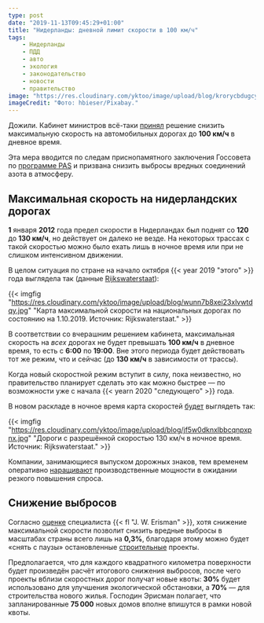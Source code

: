 ```yaml
---
type: post
date: "2019-11-13T09:45:29+01:00"
title: "Нидерланды: дневной лимит скорости в 100 км/ч"
tags:
    - Нидерланды
    - ПДД
    - авто
    - экология
    - законодательство
    - новости
    - правительство
image: "https://res.cloudinary.com/yktoo/image/upload/blog/krorycbdugcycmmtmkdo.jpg"
imageCredit: "Фото: hbieser/Pixabay."
---
```


Дожили. Кабинет министров всё-таки [принял](https://nos.nl/artikel/2310250-rutte-verlaging-maximumsnelheid-rotmaatregel-maar-er-speelt-een-groter-belang.html) решение снизить максимальную скорость на автомобильных дорогах до **100 км/ч** в дневное время.

Эта мера вводится по следам приснопамятного заключения Госсовета по [программе PAS](0427#pas) и призвана снизить выбросы вредных соединений азота в атмосферу.

<!--more-->

## Максимальная скорость на нидерландских дорогах

**1** января **2012** года предел скорости в Нидерландах был поднят со **120** до **130 км/ч**, но действует он далеко не везде. На некоторых трассах с такой скоростью можно было ехать лишь в ночное время или при не слишком интенсивном движении.

В целом ситуация по стране на начало октября {{< year 2019 "этого" >}} года выглядела так (данные [Rijkswaterstaat](http://publicaties.minienm.nl/documenten/wegenkaart-maximumsnelheden-op-rijkswegen-in-nederland-per-1-oktober-2019-wegenkaart-en-tekstversie-update-16-oktober-2019)):

{{< imgfig "https://res.cloudinary.com/yktoo/image/upload/blog/wunn7b8xei23xlvwtdqy.jpg" "Карта максимальной скорости на национальных дорогах по состоянию на 1.10.2019. Источник: Rijkswaterstaat." >}}

В соответствии со вчерашним решением кабинета, максимальная скорость на *всех* дорогах не будет превышать **100 км/ч** в дневное время, то есть с **6:00** по **19:00**. Вне этого периода будет действовать тот же режим, что и сейчас (до **130 км/ч** в зависимости от трассы).

Когда новый скоростной режим вступит в силу, пока неизвестно, но правительство планирует сделать это как можно быстрее — по возможности уже с начала {{< yearn 2020 "следующего" >}} года.

В новом раскладе в ночное время карта скоростей [будет](https://twitter.com/MinIenW/status/1194554307472961536) выглядеть так:

{{< imgfig "https://res.cloudinary.com/yktoo/image/upload/blog/jf5w0dknxlbbcqnpxpnx.jpg" "Дороги с разрешённой скоростью 130 км/ч в ночное время. Источник: Rijkswaterstaat." >}}

Компании, занимающиеся выпуском дорожных знаков, тем временем оперативно [наращивают](https://nos.nl/video/2310183-flink-aanpoten-voor-fabrikant-verkeersborden.html) производственные мощности в ожидании резкого повышения спроса.

## Снижение выбросов 

Согласно [оценке](https://nos.nl/artikel/2310182-100-in-plaats-van-130-meer-woningbouw-maar-niet-de-oplossing.html) специалиста {{< fl "J. W. Erisman" >}}, хотя снижение максимальной скорости позволит снизить вредные выбросы в масштабах страны всего лишь на **0,3%**, благодаря этому можно будет «снять с паузы» остановленные [строительные](0444) проекты.

Предполагается, что для каждого квадратного километра поверхности будет произведён расчёт итогового снижения выбросов, после чего проекты вблизи скоростных дорог получат новые квоты: **30%** будет использовано для улучшения экологической обстановки, а **70%** — для строительства нового жилья. Господин Эрисман полагает, что запланированные **75 000** новых домов вполне впишутся в рамки новой квоты.
